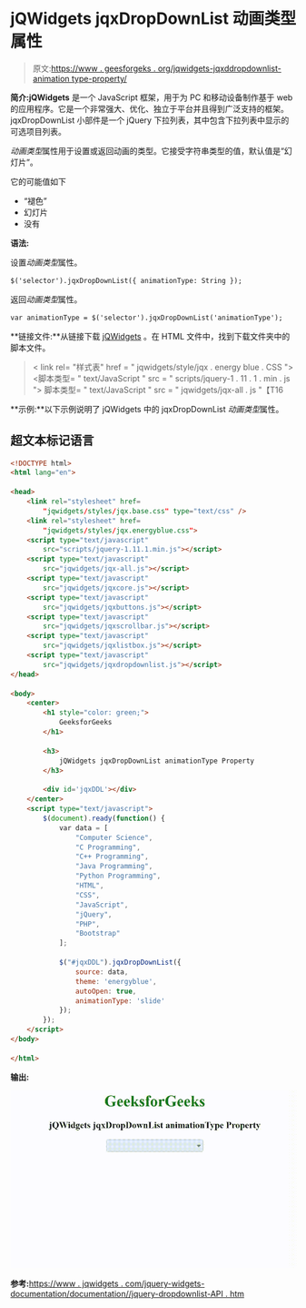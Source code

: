 # jQWidgets jqxDropDownList 动画类型属性

> 原文:[https://www . geesforgeks . org/jqwidgets-jqxddropdownlist-animation type-property/](https://www.geeksforgeeks.org/jqwidgets-jqxdropdownlist-animationtype-property/)

**简介:jQWidgets** 是一个 JavaScript 框架，用于为 PC 和移动设备制作基于 web 的应用程序。它是一个非常强大、优化、独立于平台并且得到广泛支持的框架。jqxDropDownList 小部件是一个 jQuery 下拉列表，其中包含下拉列表中显示的可选项目列表。

*动画类型*属性用于设置或返回动画的类型。它接受字符串类型的值，默认值是“幻灯片”。

它的可能值如下

*   “褪色”
*   幻灯片
*   没有

**语法:**

设置*动画类型*属性。

```html
$('selector').jqxDropDownList({ animationType: String });
```

返回*动画类型*属性。

```html
var animationType = $('selector').jqxDropDownList('animationType');
```

**链接文件:**从链接下载 [jQWidgets](https://www.jqwidgets.com/download/) 。在 HTML 文件中，找到下载文件夹中的脚本文件。

> <link rel="”stylesheet”" href="”jqwidgets/styles/jqx.base.css”" type="”text/css”">
> < link rel= "样式表" href = " jqwidgets/style/jqx . energy blue . CSS ">
> <脚本类型= " text/JavaScript " src = " scripts/jquery-1 . 11 . 1 . min . js "></脚本>
> 脚本类型= " text/JavaScript " src = " jqwidgets/jqx-all . js "【T16

**示例:**以下示例说明了 jQWidgets 中的 jqxDropDownList *动画类型*属性。

## 超文本标记语言

```html
<!DOCTYPE html>
<html lang="en">

<head>
    <link rel="stylesheet" href=
        "jqwidgets/styles/jqx.base.css" type="text/css" />
    <link rel="stylesheet" href=
        "jqwidgets/styles/jqx.energyblue.css">
    <script type="text/javascript" 
        src="scripts/jquery-1.11.1.min.js"></script>
    <script type="text/javascript" 
        src="jqwidgets/jqx-all.js"></script>
    <script type="text/javascript" 
        src="jqwidgets/jqxcore.js"></script>
    <script type="text/javascript" 
        src="jqwidgets/jqxbuttons.js"></script>
    <script type="text/javascript" 
        src="jqwidgets/jqxscrollbar.js"></script>
    <script type="text/javascript" 
        src="jqwidgets/jqxlistbox.js"></script>
    <script type="text/javascript" 
        src="jqwidgets/jqxdropdownlist.js"></script>
</head>

<body>
    <center>
        <h1 style="color: green;">
            GeeksforGeeks
        </h1>

        <h3>
            jQWidgets jqxDropDownList animationType Property
        </h3>

        <div id='jqxDDL'></div>
    </center>
    <script type="text/javascript">
        $(document).ready(function() {
            var data = [
                "Computer Science",
                "C Programming",
                "C++ Programming",
                "Java Programming",
                "Python Programming",
                "HTML",
                "CSS",
                "JavaScript",
                "jQuery",
                "PHP",
                "Bootstrap"
            ];

            $("#jqxDDL").jqxDropDownList({
                source: data,
                theme: 'energyblue',
                autoOpen: true,
                animationType: 'slide'
            });
        });
    </script>
</body>

</html>
```

**输出:**

![](img/6f34434ca0d039b77f85ae61fadaf0ce.png)

**参考:**[https://www . jqwidgets . com/jquery-widgets-documentation/documentation//jquery-dropdownlist-API . htm](https://www.jqwidgets.com/jquery-widgets-documentation/documentation//jquery-dropdownlist-api.htm)
